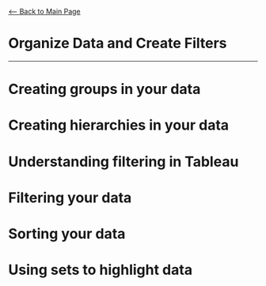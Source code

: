 [<-- Back to Main Page](README.md)
# Organize Data and Create Filters
<hr>

# Creating groups in your data<a name="1"></a>
# Creating hierarchies in your data<a name="2"></a>
# Understanding filtering in Tableau<a name="3"></a>
# Filtering your data<a name="4"></a>
# Sorting your data<a name="5"></a>
# Using sets to highlight data<a name="6"></a>
